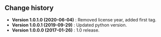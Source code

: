 Change history
--------------

* **Version 1.0.1.0 (2020-06-04)** : Removed license year, added first tag.
* **Version 1.0.0.1 (2019-09-29)** : Updated python version.
* **Version 1.0.0.0 (2017-01-26)** : 1.0 release.